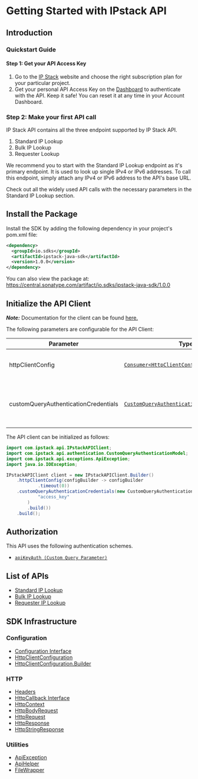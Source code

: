 
# Getting Started with IPstack API

## Introduction

### **Quickstart Guide**

#### Step 1: Get your API Access Key

1. Go to the [IP Stack](https://ipstack.com/?utm_source=Postman&utm_medium=Referral) website and choose the right subscription plan for your particular project.
2. Get your personal API Access Key on the [Dashboard](https://ipstack.com/dashboard) to authenticate with the API. Keep it safe! You can reset it at any time in your Account Dashboard.

### Step 2: Make your first API call

IP Stack API contains all the three endpoint supported by IP Stack API.

1. Standard IP Lookup
2. Bulk IP Lookup
3. Requester Lookup

We recommend you to start with the Standard IP Lookup endpoint as it's primary endpoint. It is used to look up single IPv4 or IPv6 addresses. To call this endpoint, simply attach any IPv4 or IPv6 address to the API's base URL.

Check out all the widely used API calls with the necessary parameters in the Standard IP Lookup section.

## Install the Package

Install the SDK by adding the following dependency in your project's pom.xml file:

```xml
<dependency>
  <groupId>io.sdks</groupId>
  <artifactId>ipstack-java-sdk</artifactId>
  <version>1.0.0</version>
</dependency>
```

You can also view the package at:
https://central.sonatype.com/artifact/io.sdks/ipstack-java-sdk/1.0.0

## Initialize the API Client

**_Note:_** Documentation for the client can be found [here.](https://www.github.com/MuHamza30/ipstack-apiJava/tree/1.0.0/doc/client.md)

The following parameters are configurable for the API Client:

| Parameter | Type | Description |
|  --- | --- | --- |
| httpClientConfig | [`Consumer<HttpClientConfiguration.Builder>`](https://www.github.com/MuHamza30/ipstack-apiJava/tree/1.0.0/doc/http-client-configuration-builder.md) | Set up Http Client Configuration instance. |
| customQueryAuthenticationCredentials | [`CustomQueryAuthenticationCredentials`](https://www.github.com/MuHamza30/ipstack-apiJava/tree/1.0.0/doc/auth/custom-query-parameter.md) | The Credentials Setter for Custom Query Parameter |

The API client can be initialized as follows:

```java
import com.ipstack.api.IPstackAPIClient;
import com.ipstack.api.authentication.CustomQueryAuthenticationModel;
import com.ipstack.api.exceptions.ApiException;
import java.io.IOException;

IPstackAPIClient client = new IPstackAPIClient.Builder()
    .httpClientConfig(configBuilder -> configBuilder
            .timeout(0))
    .customQueryAuthenticationCredentials(new CustomQueryAuthenticationModel.Builder(
            "access_key"
        )
        .build())
    .build();
```

## Authorization

This API uses the following authentication schemes.

* [`apiKeyAuth (Custom Query Parameter)`](https://www.github.com/MuHamza30/ipstack-apiJava/tree/1.0.0/doc/auth/custom-query-parameter.md)

## List of APIs

* [Standard IP Lookup](https://www.github.com/MuHamza30/ipstack-apiJava/tree/1.0.0/doc/controllers/standard-ip-lookup.md)
* [Bulk IP Lookup](https://www.github.com/MuHamza30/ipstack-apiJava/tree/1.0.0/doc/controllers/bulk-ip-lookup.md)
* [Requester IP Lookup](https://www.github.com/MuHamza30/ipstack-apiJava/tree/1.0.0/doc/controllers/requester-ip-lookup.md)

## SDK Infrastructure

### Configuration

* [Configuration Interface](https://www.github.com/MuHamza30/ipstack-apiJava/tree/1.0.0/doc/configuration-interface.md)
* [HttpClientConfiguration](https://www.github.com/MuHamza30/ipstack-apiJava/tree/1.0.0/doc/http-client-configuration.md)
* [HttpClientConfiguration.Builder](https://www.github.com/MuHamza30/ipstack-apiJava/tree/1.0.0/doc/http-client-configuration-builder.md)

### HTTP

* [Headers](https://www.github.com/MuHamza30/ipstack-apiJava/tree/1.0.0/doc/headers.md)
* [HttpCallback Interface](https://www.github.com/MuHamza30/ipstack-apiJava/tree/1.0.0/doc/http-callback-interface.md)
* [HttpContext](https://www.github.com/MuHamza30/ipstack-apiJava/tree/1.0.0/doc/http-context.md)
* [HttpBodyRequest](https://www.github.com/MuHamza30/ipstack-apiJava/tree/1.0.0/doc/http-body-request.md)
* [HttpRequest](https://www.github.com/MuHamza30/ipstack-apiJava/tree/1.0.0/doc/http-request.md)
* [HttpResponse](https://www.github.com/MuHamza30/ipstack-apiJava/tree/1.0.0/doc/http-response.md)
* [HttpStringResponse](https://www.github.com/MuHamza30/ipstack-apiJava/tree/1.0.0/doc/http-string-response.md)

### Utilities

* [ApiException](https://www.github.com/MuHamza30/ipstack-apiJava/tree/1.0.0/doc/api-exception.md)
* [ApiHelper](https://www.github.com/MuHamza30/ipstack-apiJava/tree/1.0.0/doc/api-helper.md)
* [FileWrapper](https://www.github.com/MuHamza30/ipstack-apiJava/tree/1.0.0/doc/file-wrapper.md)

